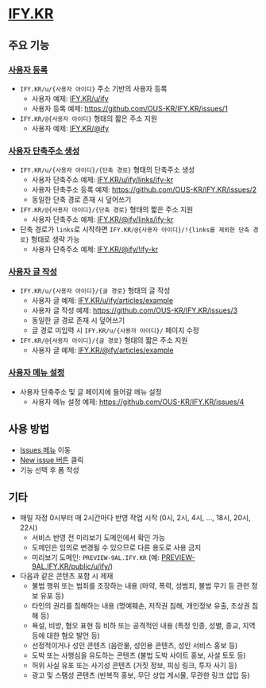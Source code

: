 # [IFY.KR](https://ify.kr)

## 주요 기능

### [사용자 등록](https://github.com/OUS-KR/IFY.KR/issues/new?template=01-user-register-by-issue.yml)

- `IFY.KR/u/{사용자 아이디}` 주소 기반의 사용자 등록
  - 사용자 예제: [IFY.KR/u/ify](https://ify.kr/u/ify)
  - 사용자 등록 예제: https://github.com/OUS-KR/IFY.KR/issues/1
- `IFY.KR/@{사용자 아이디}` 형태의 짧은 주소 지원
  - 사용자 예제: [IFY.KR/@ify](https://ify.kr/@ify)

### [사용자 단축주소 생성](https://github.com/OUS-KR/IFY.KR/issues/new?template=02-user-short-url-register-by-issue.yml)

- `IFY.KR/u/{사용자 아이디}/{단축 경로}` 형태의 단축주소 생성
  - 사용자 단축주소 예제: [IFY.KR/u/ify/links/ify-kr](https://ify.kr/u/ify/links/ify-kr)
  - 사용자 단축주소 등록 예제: https://github.com/OUS-KR/IFY.KR/issues/2
  - 동일한 단축 경로 존재 시 덮어쓰기
- `IFY.KR/@{사용자 아이디}/{단축 경로}` 형태의 짧은 주소 지원
  - 사용자 단축주소 예제: [IFY.KR/@ify/links/ify-kr](https://ify.kr/@ify/links/ify-kr)
- 단축 경로가 `links`로 시작하면 `IFY.KR/@{사용자 아이디}/!{links를 제외한 단축 경로}` 형태로 생략 가능
  - 사용자 단축주소 예제: [IFY.KR/@ify/!ify-kr](https://ify.kr/@ify/!ify-kr)

### [사용자 글 작성](https://github.com/OUS-KR/IFY.KR/issues/new?template=03-user-article-writing-by-issue.yml)

- `IFY.KR/u/{사용자 아이디}/{글 경로}` 형태의 글 작성
  - 사용자 글 예제: [IFY.KR/u/ify/articles/example](https://ify.kr/u/ify/articles/example)
  - 사용자 글 작성 예제: https://github.com/OUS-KR/IFY.KR/issues/3
  - 동일한 글 경로 존재 시 덮어쓰기
  - 글 경로 미입력 시 `IFY.KR/u/{사용자 아이디}/` 페이지 수정
- `IFY.KR/@{사용자 아이디}/{글 경로}` 형태의 짧은 주소 지원
  - 사용자 글 예제: [IFY.KR/@ify/articles/example](https://ify.kr/@ify/articles/example)
 
### [사용자 메뉴 설정](https://github.com/OUS-KR/IFY.KR/issues/new?template=04-user-menu-setting-by-issue.yml)

- 사용자 단축주소 및 글 페이지에 들어갈 메뉴 설정
  - 사용자 메뉴 설정 예제: https://github.com/OUS-KR/IFY.KR/issues/4

## 사용 방법

- [Issues 메뉴](https://github.com/OUS-KR/IFY.KR/issues) 이동
- [New issue 버튼](https://github.com/OUS-KR/IFY.KR/issues/new/choose) 클릭
- 기능 선택 후 폼 작성

## 기타

- 매일 자정 0시부터 매 2시간마다 반영 작업 시작 (0시, 2시, 4시, ..., 18시, 20시, 22시)
  - 서비스 반영 전 미리보기 도메인에서 확인 가능
  - 도메인은 임의로 변경될 수 있으므로 다른 용도로 사용 금지
  - 미리보기 도메인: `PREVIEW-9AL.IFY.KR` (예: [PREVIEW-9AL.IFY.KR/public/u/ify/](https://preview-9al.ify.kr/public/u/ify/))
- 다음과 같은 콘텐츠 포함 시 제재
  - 불법 행위 또는 범죄를 조장하는 내용 (마약, 폭력, 성범죄, 불법 무기 등 관련 정보 유포 등)
  - 타인의 권리를 침해하는 내용 (명예훼손, 저작권 침해, 개인정보 유출, 초상권 침해 등)
  - 욕설, 비방, 혐오 표현 등 비하 또는 공격적인 내용 (특정 인종, 성별, 종교, 지역 등에 대한 혐오 발언 등)
  - 선정적이거나 성인 콘텐츠 (음란물, 성인용 콘텐츠, 성인 서비스 홍보 등)
  - 도박 또는 사행심을 유도하는 콘텐츠 (불법 도박 사이트 홍보, 사설 토토 등)
  - 허위 사실 유포 또는 사기성 콘텐츠 (거짓 정보, 피싱 링크, 투자 사기 등)
  - 광고 및 스팸성 콘텐츠 (반복적 홍보, 무단 상업 게시물, 무관한 링크 삽입 등)